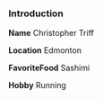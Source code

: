 ### Introduction ###

**Name**
Christopher Triff

**Location**
Edmonton

**FavoriteFood**
Sashimi

**Hobby**
Running
